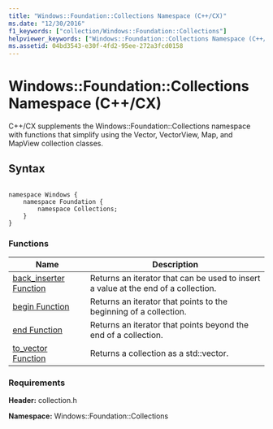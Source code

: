 ```yaml
---
title: "Windows::Foundation::Collections Namespace (C++/CX)"
ms.date: "12/30/2016"
f1_keywords: ["collection/Windows::Foundation::Collections"]
helpviewer_keywords: ["Windows::Foundation::Collections Namespace (C++/CX)"]
ms.assetid: 04bd3543-e30f-4fd2-95ee-272a3fcd0158
---
```

# Windows::Foundation::Collections Namespace (C++/CX)

C++/CX supplements the Windows::Foundation::Collections namespace with functions that simplify using the Vector, VectorView, Map, and MapView collection classes.

## Syntax

```

namespace Windows {
    namespace Foundation {
        namespace Collections;
    }
}
```

### Functions

|Name|Description|
|----------|-----------------|
|[back_inserter Function](../cppcx/back-inserter-function.md)|Returns an iterator that can be used to insert a value at the end of a collection.|
|[begin Function](../cppcx/begin-function.md)|Returns an iterator that points to the beginning of a collection.|
|[end Function](../cppcx/end-function.md)|Returns an iterator that points beyond the end of a collection.|
|[to_vector Function](../cppcx/to-vector-function.md)|Returns a collection as a std::vector.|

### Requirements

**Header:** collection.h

**Namespace:** Windows::Foundation::Collections
